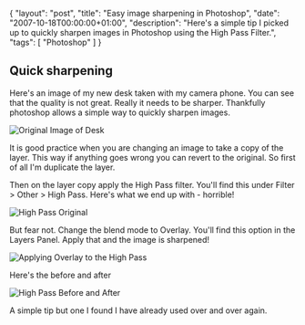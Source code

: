 {
  "layout": "post",
  "title": "Easy image sharpening in Photoshop",
  "date": "2007-10-18T00:00:00+01:00",
  "description": "Here's a simple tip I picked up to quickly sharpen images in Photoshop using the High Pass Filter.",
  "tags": [
    "Photoshop"
  ]
}

## Quick sharpening

Here's an image of my new desk taken with my camera phone. You can see that the quality is not great. Really it needs to be sharper. Thankfully photoshop allows a simple way to quickly sharpen images.

![Original Image of Desk][1] 

It is good practice when you are changing an image to take a copy of the layer. This way if anything goes wrong you can revert to the original. So first of all I'm duplicate the layer.

Then on the layer copy apply the High Pass filter. You'll find this under Filter > Other > High Pass. Here's what we end up with - horrible!

![High Pass Original][2] 

But fear not. Change the blend mode to Overlay. You'll find this option in the Layers Panel. Apply that and the image is sharpened!

![Applying Overlay to the High Pass][3] 

Here's the before and after

![High Pass Before and After][4] 

A simple tip but one I found I have already used over and over again.

 [1]: http://shapeshed.com/images/articles/original_desk.jpg "Original Image of Desk"
 [2]: http://shapeshed.com/images/articles/high_pass_normal.jpg "High Pass Original"
 [3]: http://shapeshed.com/images/articles/high_pass_overlay.jpg "Applying Overlay to the High Pass"
 [4]: http://shapeshed.com/images/articles/high_pass_before_after.jpg "High Pass Before and After"
